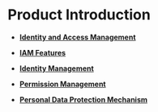 # Product Introduction<a name="iam_01_0021"></a>

-   **[Identity and Access Management](identity-and-access-management.md)**  

-   **[IAM Features](iam-features.md)**  

-   **[Identity Management](identity-management.md)**  

-   **[Permission Management](permission-management.md)**  

-   **[Personal Data Protection Mechanism](personal-data-protection-mechanism.md)**  


